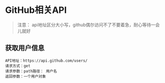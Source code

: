 # GitHub相关API

> 注意： api地址区分大小写，github偶尔访问不了不要着急，耐心等待一会儿就好


## 获取用户信息


```
API地址：https://api.github.com/users/
请求方式：get
请求参数：path路径： 用户名
返回参数：一个用户对象
```